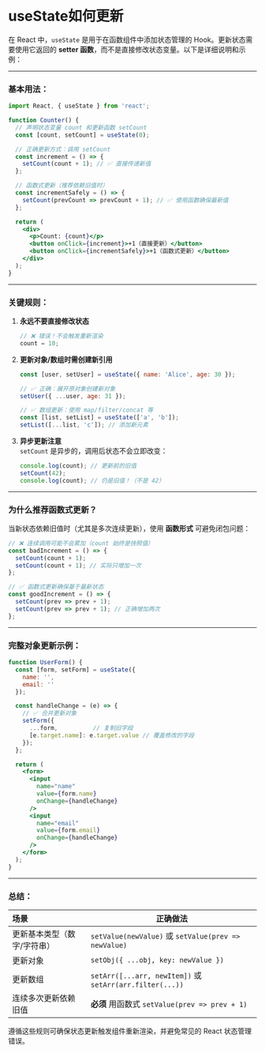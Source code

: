 # useState如何更新
在 React 中，`useState` 是用于在函数组件中添加状态管理的 Hook。更新状态需要使用它返回的 **setter 函数**，而不是直接修改状态变量。以下是详细说明和示例：

---

### 基本用法：
```jsx
import React, { useState } from 'react';

function Counter() {
  // 声明状态变量 count 和更新函数 setCount
  const [count, setCount] = useState(0);

  // 正确更新方式：调用 setCount
  const increment = () => {
    setCount(count + 1); // ✅ 直接传递新值
  };

  // 函数式更新（推荐依赖旧值时）
  const incrementSafely = () => {
    setCount(prevCount => prevCount + 1); // ✅ 使用函数确保最新值
  };

  return (
    <div>
      <p>Count: {count}</p>
      <button onClick={increment}>+1（直接更新）</button>
      <button onClick={incrementSafely}>+1（函数式更新）</button>
    </div>
  );
}
```

---

### 关键规则：
1. **永远不要直接修改状态**
   ```jsx
   // ❌ 错误！不会触发重新渲染
   count = 10;
   ```

2. **更新对象/数组时需创建新引用**
   ```jsx
   const [user, setUser] = useState({ name: 'Alice', age: 30 });

   // ✅ 正确：展开原对象创建新对象
   setUser({ ...user, age: 31 });

   // ✅ 数组更新：使用 map/filter/concat 等
   const [list, setList] = useState(['a', 'b']);
   setList([...list, 'c']); // 添加新元素
   ```

3. **异步更新注意**  
   `setCount` 是异步的，调用后状态不会立即改变：
   ```jsx
   console.log(count); // 更新前的旧值
   setCount(42);
   console.log(count); // 仍是旧值！（不是 42）
   ```

---

### 为什么推荐函数式更新？
当新状态依赖旧值时（尤其是多次连续更新），使用 **函数形式** 可避免闭包问题：
```jsx
// ❌ 连续调用可能不会累加（count 始终是快照值）
const badIncrement = () => {
  setCount(count + 1);
  setCount(count + 1); // 实际只增加一次
};

// ✅ 函数式更新确保基于最新状态
const goodIncrement = () => {
  setCount(prev => prev + 1);
  setCount(prev => prev + 1); // 正确增加两次
};
```

---

### 完整对象更新示例：
```jsx
function UserForm() {
  const [form, setForm] = useState({
    name: '',
    email: ''
  });

  const handleChange = (e) => {
    // ✅ 合并更新对象
    setForm({
      ...form,          // 复制旧字段
      [e.target.name]: e.target.value // 覆盖修改的字段
    });
  };

  return (
    <form>
      <input 
        name="name" 
        value={form.name} 
        onChange={handleChange} 
      />
      <input 
        name="email"
        value={form.email} 
        onChange={handleChange} 
      />
    </form>
  );
}
```

---

### 总结：

| 场景                        | 正确做法                          |
|:--------------------------|-----------------------------------|
| 更新基本类型（数字/字符串）            | `setValue(newValue)` 或 `setValue(prev => newValue)` |
| 更新对象                      | `setObj({ ...obj, key: newValue })` |
| 更新数组                      | `setArr([...arr, newItem])` 或 `setArr(arr.filter(...))` |
| 连续多次更新依赖旧值                | **必须** 用函数式 `setValue(prev => prev + 1)` |

遵循这些规则可确保状态更新触发组件重新渲染，并避免常见的 React 状态管理错误。

